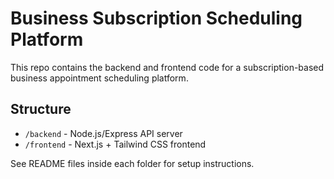 # Business Subscription Scheduling Platform

This repo contains the backend and frontend code for a subscription-based business appointment scheduling platform.

## Structure

- `/backend` - Node.js/Express API server
- `/frontend` - Next.js + Tailwind CSS frontend

See README files inside each folder for setup instructions.
